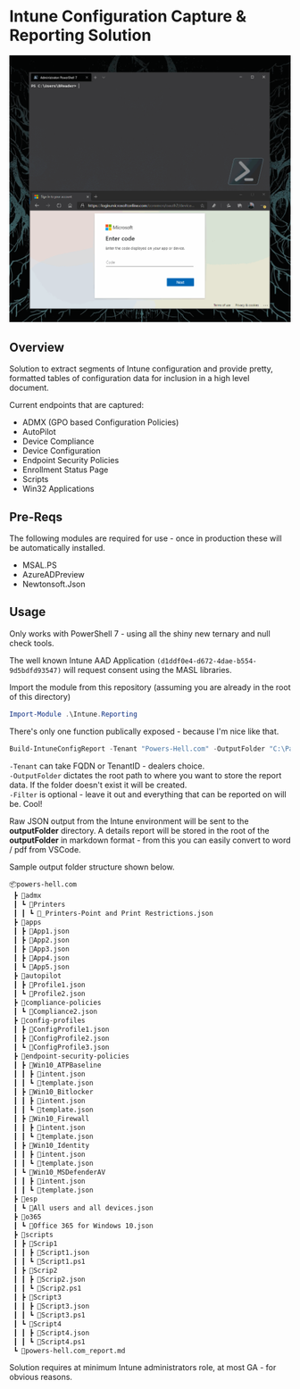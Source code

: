 # Intune Configuration Capture & Reporting Solution

![](intunereporting.gif)

## Overview
Solution to extract segments of Intune configuration and provide pretty, formatted tables of configuration data for inclusion in a high level document.

Current endpoints that are captured:
- ADMX (GPO based Configuration Policies)
- AutoPilot
- Device Compliance
- Device Configuration
- Endpoint Security Policies
- Enrollment Status Page
- Scripts
- Win32 Applications


## Pre-Reqs

The following modules are required for use - once in production these will be automatically installed.

- MSAL.PS
- AzureADPreview
- Newtonsoft.Json

## Usage

Only works with PowerShell 7 - using all the shiny new ternary and null check tools.

The well known Intune AAD Application <code>(d1ddf0e4-d672-4dae-b554-9d5bdfd93547)</code> will request consent using the MASL libraries.

Import the module from this repository (assuming you are already in the root of this directory)

``` PowerShell
Import-Module .\Intune.Reporting
```

There's only one function publically exposed - because I'm nice like that.

``` PowerShell
Build-IntuneConfigReport -Tenant "Powers-Hell.com" -OutputFolder "C:\Path\To\Reports" -Filter admx,autopilot,deviceConfiguration
```

<code>-Tenant</code> can take FQDN or TenantID - dealers choice.<br>
<code>-OutputFolder</code> dictates the root path to where you want to store the report data. If the folder doesn't exist it will be created.<br>
<code>-Filter</code> is optional - leave it out and everything that can be reported on will be. Cool!

Raw JSON output from the Intune environment will be sent to the **outputFolder** directory.
A details report will be stored in the root of the **outputFolder** in markdown format - from this you can easily convert to word / pdf from VSCode.

Sample output folder structure shown below.

```
📦powers-hell.com
 ┣ 📂admx
 ┃ ┗ 📂Printers
 ┃ ┃ ┗ 📜_Printers-Point and Print Restrictions.json
 ┣ 📂apps
 ┃ ┣ 📜App1.json
 ┃ ┣ 📜App2.json
 ┃ ┣ 📜App3.json
 ┃ ┣ 📜App4.json
 ┃ ┗ 📜App5.json
 ┣ 📂autopilot
 ┃ ┣ 📜Profile1.json
 ┃ ┗ 📜Profile2.json
 ┣ 📂compliance-policies
 ┃ ┗ 📜Compliance2.json
 ┣ 📂config-profiles
 ┃ ┣ 📜ConfigProfile1.json
 ┃ ┣ 📜ConfigProfile2.json
 ┃ ┗ 📜ConfigProfile3.json
 ┣ 📂endpoint-security-policies
 ┃ ┣ 📂Win10_ATPBaseline
 ┃ ┃ ┣ 📜intent.json
 ┃ ┃ ┗ 📜template.json
 ┃ ┣ 📂Win10_Bitlocker
 ┃ ┃ ┣ 📜intent.json
 ┃ ┃ ┗ 📜template.json
 ┃ ┣ 📂Win10_Firewall
 ┃ ┃ ┣ 📜intent.json
 ┃ ┃ ┗ 📜template.json
 ┃ ┣ 📂Win10_Identity
 ┃ ┃ ┣ 📜intent.json
 ┃ ┃ ┗ 📜template.json
 ┃ ┗ 📂Win10_MSDefenderAV
 ┃ ┃ ┣ 📜intent.json
 ┃ ┃ ┗ 📜template.json
 ┣ 📂esp
 ┃ ┗ 📜All users and all devices.json
 ┣ 📂o365
 ┃ ┗ 📜Office 365 for Windows 10.json
 ┣ 📂scripts
 ┃ ┣ 📂Scrip1
 ┃ ┃ ┣ 📜Script1.json
 ┃ ┃ ┗ 📜Script1.ps1
 ┃ ┣ 📂Scrip2
 ┃ ┃ ┣ 📜Scrip2.json
 ┃ ┃ ┗ 📜Scrip2.ps1
 ┃ ┣ 📂Script3
 ┃ ┃ ┣ 📜Script3.json
 ┃ ┃ ┗ 📜Script3.ps1
 ┃ ┗ 📂Script4
 ┃ ┃ ┣ 📜Script4.json
 ┃ ┃ ┗ 📜Script4.ps1
 ┗ 📜powers-hell.com_report.md
```

Solution requires at minimum Intune administrators role, at most GA - for obvious reasons.
